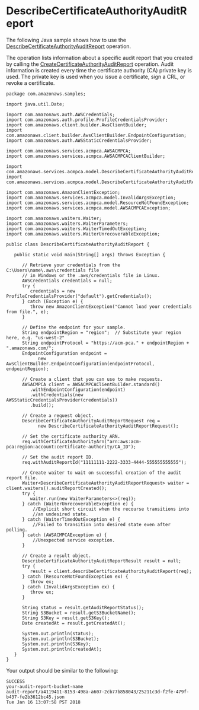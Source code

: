 # DescribeCertificateAuthorityAuditReport<a name="JavaApi-DescribeCertificateAuthorityAuditReport"></a>

The following Java sample shows how to use the [DescribeCertificateAuthorityAuditReport](https://docs.aws.amazon.com/acm-pca/latest/APIReference/API_DescribeCertificateAuthorityAuditReport.html) operation\.

The operation lists information about a specific audit report that you created by calling the [CreateCertificateAuthorityAuditReport](https://docs.aws.amazon.com/acm-pca/latest/APIReference/API_CreateCertificateAuthorityAuditReport.html) operation\. Audit information is created every time the certificate authority \(CA\) private key is used\. The private key is used when you issue a certificate, sign a CRL, or revoke a certificate\. 

```
package com.amazonaws.samples;

import java.util.Date;

import com.amazonaws.auth.AWSCredentials;
import com.amazonaws.auth.profile.ProfileCredentialsProvider;
import com.amazonaws.client.builder.AwsClientBuilder;
import com.amazonaws.client.builder.AwsClientBuilder.EndpointConfiguration;
import com.amazonaws.auth.AWSStaticCredentialsProvider;

import com.amazonaws.services.acmpca.AWSACMPCA;
import com.amazonaws.services.acmpca.AWSACMPCAClientBuilder;

import com.amazonaws.services.acmpca.model.DescribeCertificateAuthorityAuditReportRequest;
import com.amazonaws.services.acmpca.model.DescribeCertificateAuthorityAuditReportResult;

import com.amazonaws.AmazonClientException;
import com.amazonaws.services.acmpca.model.InvalidArgsException;
import com.amazonaws.services.acmpca.model.ResourceNotFoundException;
import com.amazonaws.services.acmpca.model.AWSACMPCAException;

import com.amazonaws.waiters.Waiter;
import com.amazonaws.waiters.WaiterParameters;
import com.amazonaws.waiters.WaiterTimedOutException;
import com.amazonaws.waiters.WaiterUnrecoverableException;

public class DescribeCertificateAuthorityAuditReport {

   public static void main(String[] args) throws Exception {

      // Retrieve your credentials from the C:\Users\name\.aws\credentials file
      // in Windows or the .aws/credentials file in Linux.
      AWSCredentials credentials = null;
      try {
         credentials = new ProfileCredentialsProvider("default").getCredentials();
      } catch (Exception e) {
         throw new AmazonClientException("Cannot load your credentials from file.", e);
      }

      // Define the endpoint for your sample.
      String endpointRegion = "region";  // Substitute your region here, e.g. "us-west-2"
      String endpointProtocol = "https://acm-pca." + endpointRegion + ".amazonaws.com/";
      EndpointConfiguration endpoint =
            new AwsClientBuilder.EndpointConfiguration(endpointProtocol, endpointRegion);

      // Create a client that you can use to make requests.
      AWSACMPCA client = AWSACMPCAClientBuilder.standard()
         .withEndpointConfiguration(endpoint)
         .withCredentials(new AWSStaticCredentialsProvider(credentials))
         .build();

      // Create a request object.
      DescribeCertificateAuthorityAuditReportRequest req =
            new DescribeCertificateAuthorityAuditReportRequest();

      // Set the certificate authority ARN.
      req.withCertificateAuthorityArn("arn:aws:acm-pca:region:account:certificate-authority/CA_ID");

      // Set the audit report ID.
      req.withAuditReportId("11111111-2222-3333-4444-555555555555");
      
      // Create waiter to wait on successful creation of the audit report file.
      Waiter<DescribeCertificateAuthorityAuditReportRequest> waiter = client.waiters().auditReportCreated();
      try {
         waiter.run(new WaiterParameters<>(req));
      } catch (WaiterUnrecoverableException e) {
          //Explicit short circuit when the recourse transitions into
          //an undesired state.
      } catch (WaiterTimedOutException e) {
          //Failed to transition into desired state even after polling.
      } catch (AWSACMPCAException e) {
          //Unexpected service exception.
      }

      // Create a result object.
      DescribeCertificateAuthorityAuditReportResult result = null;
      try {
         result = client.describeCertificateAuthorityAuditReport(req);
      } catch (ResourceNotFoundException ex) {
         throw ex;
      } catch (InvalidArgsException ex) {
         throw ex;
      }

      String status = result.getAuditReportStatus();
      String S3Bucket = result.getS3BucketName();
      String S3Key = result.getS3Key();
      Date createdAt = result.getCreatedAt();

      System.out.println(status);
      System.out.println(S3Bucket);
      System.out.println(S3Key);
      System.out.println(createdAt);
   }
}
```

Your output should be similar to the following:

```
SUCCESS
your-audit-report-bucket-name
audit-report/a4119411-8153-498a-a607-2cb77b858043/25211c3d-f2fe-479f-b437-fe2b3612bc45.json
Tue Jan 16 13:07:58 PST 2018
```